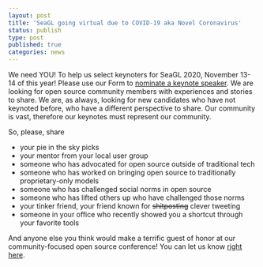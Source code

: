 ```yaml
---
layout: post
title: 'SeaGL going virtual due to COVID-19 aka Novel Coronavirus'
status: publish
type: post
published: true
categories: news
---
```


We need YOU!  To help us select keynoters for SeaGL 2020, November 13-14 of this year!  Please use our Form to [nominate a keynote speaker](https://docs.google.com/forms/d/1jXtQI4qcz-o-PyF1EwsQyCos5th_ga8Pk67wPsDDY_A/).  We are looking for open source community members with experiences and stories to share.  We are, as always, looking for new candidates who have not keynoted before, who have a different perspective to share.  Our community is vast, therefore our keynotes must represent our community.  

So, please, share 
* your pie in the sky picks
* your mentor from your local user group
* someone who has advocated for open source outside of traditional tech
* someone who has worked on bringing open source to traditionally proprietary-only models
* someone who has challenged social norms in open source
* someone who has lifted others up who have challenged those norms
* your tinker friend, your friend known for <s>shitposting</s> clever tweeting
* someone in your office who recently showed you a shortcut through your favorite tools

And anyone else you think would make a terrific guest of honor at our community-focused open source conference!  You can let us know [right here](https://docs.google.com/forms/d/1jXtQI4qcz-o-PyF1EwsQyCos5th_ga8Pk67wPsDDY_A/).
